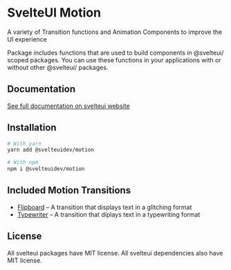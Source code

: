 # SvelteUI Motion

A variety of Transition functions and Animation Components to improve the UI experience

Package includes functions that are used to build components in @svelteui/ scoped packages.
You can use these functions in your applications with or without other @svelteui/ packages.

## Documentation

[See full documentation on svelteui website](https://svelteui-docs.vercel.app/)

## Installation

```sh
# With yarn
yarn add @svelteuidev/motion

# With npm
npm i @svelteuidev/motion
```

## Included Motion Transitions

- [Flipboard](https://svelteui-docs.vercel.app/motion/flipboard) – A transition that displays text in a glitching format
- [Typewriter](https://svelteui-docs.vercel.app/motion/typewriter) – A transition that diplays text in a typewriting format

## License

All svelteui packages have MIT license. All svelteui dependencies also have MIT license.
